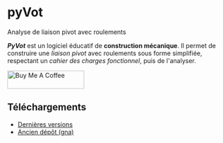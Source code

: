 # pyVot
Analyse de liaison pivot avec roulements

_**PyVot**_ est un logiciel éducatif de **construction mécanique**.
Il permet de construire une _liaison pivot_ avec roulements sous forme simplifiée, respectant un _cahier des charges fonctionnel_, puis de l'analyser.

<a href="https://www.buymeacoffee.com/cfaury" target="_blank"><img src="https://cdn.buymeacoffee.com/buttons/default-orange.png" alt="Buy Me A Coffee" height="41" width="174"></a>

## Téléchargements
 * [Dernières versions](https://github.com/cedrick-f/pyVot/releases) 
 * [Ancien dépôt (gna)](download.gna.org/pyvot/)
